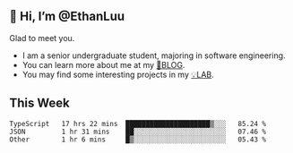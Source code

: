 ## 👋 Hi, I’m @EthanLuu

Glad to meet you.

- I am a senior undergraduate student, majoring in software engineering.
- You can learn more about me at my [📝BLOG](https://blog.ethanloo.cn).
- You may find some interesting projects in my [💡LAB](https://lab.ethanloo.cn).

## This Week
<!--START_SECTION:waka-->

```text
TypeScript   17 hrs 22 mins  █████████████████████▒░░░   85.24 %
JSON         1 hr 31 mins    ██░░░░░░░░░░░░░░░░░░░░░░░   07.46 %
Other        1 hr 6 mins     █▒░░░░░░░░░░░░░░░░░░░░░░░   05.43 %
```

<!--END_SECTION:waka-->
